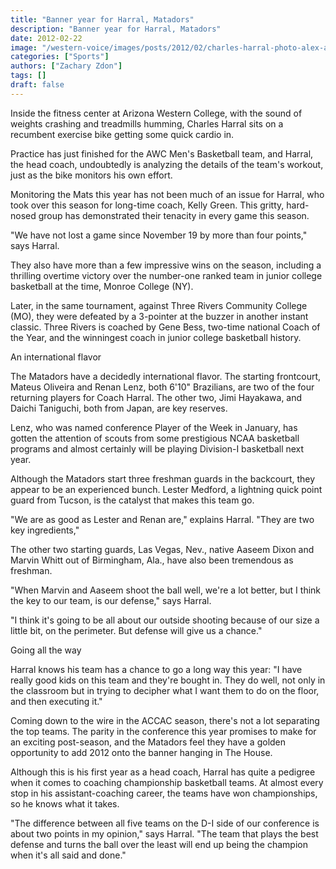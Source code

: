 ```yaml
---
title: "Banner year for Harral, Matadors"
description: "Banner year for Harral, Matadors"
date: 2012-02-22
image: "/western-voice/images/posts/2012/02/charles-harral-photo-alex-atonodo.jpg"
categories: ["Sports"]
authors: ["Zachary Zdon"]
tags: []
draft: false
---
```

Inside the fitness center at Arizona Western College, with the sound of weights crashing and treadmills humming, Charles Harral sits on a recumbent exercise bike getting some quick cardio in.

Practice has just finished for the AWC Men's Basketball team, and Harral, the head coach, undoubtedly is analyzing the details of the team's workout, just as the bike monitors his own effort.

Monitoring the Mats this year has not been much of an issue for Harral, who took over this season for long-time coach, Kelly Green. This gritty, hard-nosed group has demonstrated their tenacity in every game this season.

"We have not lost a game since November 19 by more than four points," says Harral.

They also have more than a few impressive wins on the season, including a thrilling overtime victory over the number-one ranked team in junior college basketball at the time, Monroe College (NY).

Later, in the same tournament, against Three Rivers Community College (MO), they were defeated by a 3-pointer at the buzzer in another instant classic. Three Rivers is coached by Gene Bess, two-time national Coach of the Year, and the winningest coach in junior college basketball history.

An international flavor

The Matadors have a decidedly international flavor. The starting frontcourt, Mateus Oliveira and Renan Lenz, both 6'10" Brazilians, are two of the four returning players for Coach Harral. The other two, Jimi Hayakawa, and Daichi Taniguchi, both from Japan, are key reserves.

Lenz, who was named conference Player of the Week in January, has gotten the attention of scouts from some prestigious NCAA basketball programs and almost certainly will be playing Division-I basketball next year.

Although the Matadors start three freshman guards in the backcourt, they appear to be an experienced bunch. Lester Medford, a lightning quick point guard from Tucson, is the catalyst that makes this team go.

"We are as good as Lester and Renan are," explains Harral. "They are two key ingredients,"

The other two starting guards, Las Vegas, Nev., native Aaseem Dixon and Marvin Whitt out of Birmingham, Ala., have also been tremendous as freshman.

"When Marvin and Aaseem shoot the ball well, we're a lot better, but I think the key to our team, is our defense," says Harral.

"I think it's going to be all about our outside shooting because of our size a little bit, on the perimeter. But defense will give us a chance."

Going all the way

Harral knows his team has a chance to go a long way this year: "I have really good kids on this team and they're bought in. They do well, not only in the classroom but in trying to decipher what I want them to do on the floor, and then executing it."

Coming down to the wire in the ACCAC season, there's not a lot separating the top teams. The parity in the conference this year promises to make for an exciting post-season, and the Matadors feel they have a golden opportunity to add 2012 onto the banner hanging in The House.

Although this is his first year as a head coach, Harral has quite a pedigree when it comes to coaching championship basketball teams. At almost every stop in his assistant-coaching career, the teams have won championships, so he knows what it takes.

"The difference between all five teams on the D-I side of our conference is about two points in my opinion," says Harral. "The team that plays the best defense and turns the ball over the least will end up being the champion when it's all said and done."